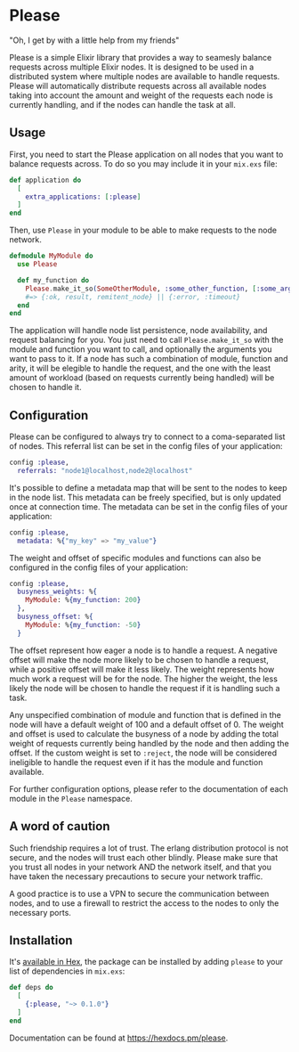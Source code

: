 # Please

"Oh, I get by with a little help from my friends"

Please is a simple Elixir library that provides a way to seamesly balance
requests across multiple Elixir nodes. It is designed to be used in a
distributed system where multiple nodes are available to handle requests.
Please will automatically distribute requests across all available nodes taking
into account the amount and weight of the requests each node is currently
handling, and if the nodes can handle the task at all.

## Usage

First, you need to start the Please application on all nodes that you want to
balance requests across. To do so you may include it in your `mix.exs` file:

```elixir
def application do
  [
    extra_applications: [:please]
  ]
end
```

Then, use `Please` in your module to be able to make requests to the node
network.

```elixir
defmodule MyModule do
  use Please

  def my_function do
    Please.make_it_so(SomeOtherModule, :some_other_function, [:some_arg, :some_other_arg, ...])
    #=> {:ok, result, remitent_node} || {:error, :timeout}
  end
end
```

The application will handle node list persistence, node availability, and
request balancing for you. You just need to call `Please.make_it_so` with the
module and function you want to call, and optionally the arguments you want to
pass to it. If a node has such a combination of module, function and arity, it
will be elegible to handle the request, and the one with the least amount of
workload (based on requests currently being handled) will be chosen to handle
it.

## Configuration

Please can be configured to always try to connect to a coma-separated list of
nodes. This referral list can be set in the config files of your application:

```elixir
config :please,
  referrals: "node1@localhost,node2@localhost"
```

It's possible to define a metadata map that will be sent to the nodes to keep
in the node list. This metadata can be freely specified, but is only updated
once at connection time. The metadata can be set in the config files of your
application:

```elixir
config :please,
  metadata: %{"my_key" => "my_value"}
```

The weight and offset of specific modules and functions can also be configured
in the config files of your application:

```elixir
config :please,
  busyness_weights: %{
    MyModule: %{my_function: 200}
  },
  busyness_offset: %{
    MyModule: %{my_function: -50}
  }
```

The offset represent how eager a node is to handle a request. A negative offset
will make the node more likely to be chosen to handle a request, while a
positive offset will make it less likely. The weight represents how much work a
request will be for the node. The higher the weight, the less likely the node
will be chosen to handle the request if it is handling such a task.

Any unspecified combination of module and function that is defined in the node
will have a default weight of 100 and a default offset of 0. The weight and
offset is used to calculate the busyness of a node by adding the total weight
of requests currently being handled by the node and then adding the offset. If
the custom weight is set to `:reject`, the node will be considered ineligible
to handle the request even if it has the module and function available.

For further configuration options, please refer to the documentation of each
module in the `Please` namespace.

## A word of caution

Such friendship requires a lot of trust. The erlang distribution protocol is
not secure, and the nodes will trust each other blindly. Please make sure that
you trust all nodes in your network AND the network itself, and that you have
taken the necessary precautions to secure your network traffic.

A good practice is to use a VPN to secure the communication between nodes, and
to use a firewall to restrict the access to the nodes to only the necessary
ports.

## Installation

It's [available in Hex](https://hex.pm/docs/publish), the package can be installed
by adding `please` to your list of dependencies in `mix.exs`:

```elixir
def deps do
  [
    {:please, "~> 0.1.0"}
  ]
end
```

Documentation can be found at <https://hexdocs.pm/please>.

